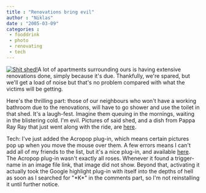 ```yaml
---
title : "Renovations bring evil"
author : "Niklas"
date : "2005-03-09"
categories : 
 - fooddrink
 - photo
 - renovating
 - tech
---
```


[![Shit shed!](http://www.niklasblog.com/wp-content/2005-03-09-shed.gif)](https://niklasblog.com/bilder/2005-03-09)A lot of apartments surrounding ours is having extensive renovations done, simply because it's due. Thankfully, we're spared, but we'll get a load of noise but that's no problem compared with what the victims will be getting.

Here's the thrilling part: those of our neighbours who won't have a working bathroom due to the renovations, will have to go shower and use the toilet in that shed. It's a laugh-fest. Imagine them queuing in the mornings, waiting in the blistering cold. I'm evil. Pictures of said shed, and a dish from Pappa Ray Ray that just went along with the ride, are [here](https://niklasblog.com/bilder/2005-03-09).

Tech: I've just added the Acropop plug-in, which means certain pictures pop up when you move the mouse over them. A few errors means I can't add all of my friends to the list, but it's a nice plug-in, and available [here](http://www.asymptomatic.net/wp-hacks). The Acropop plug-in wasn't exactly all roses. Whenever it found a trigger-name in an image file link, that image did not show. Beyond that, activating it actually took the Google highlight plug-in with itself into the depths of hell as soon as I searched for "\*K\*" in the comments part, so I'm not reinstalling it until further notice.
